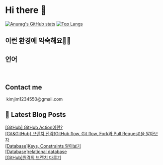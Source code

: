 # Hi there 👋

[![Anurag's GitHub stats](https://github-readme-stats.vercel.app/api?username=wlaud2000)](https://github.com/anuraghazra/github-readme-stats)
[![Top Langs](https://github-readme-stats.vercel.app/api/top-langs/?username=wlaud2000&layout=compact&hide=r,jupyter%20notebook,c%23&exclude_repo=roharui.github.io)](https://github.com/anuraghazra/github-readme-stats)

## 이런 환경에 익숙해요✍🏼

## 언어

<p>
    <img alt="" src= "https://img.shields.io/badge/Spring-6DB33F?style=for-the-badge&logo=spring&logoColor=white"/> 
    <img alt="" src= "https://img.shields.io/badge/Java-ED8B00?style=for-the-badge&logo=openjdk&logoColor=white"/> 
    <img alt="" src= "https://img.shields.io/badge/C%2B%2B-00599C?style=for-the-badge&logo=c%2B%2B&logoColor=white"/>
</p>

## Contact me

<img alt="" src= "https://img.shields.io/badge/Gmail-D14836?style=for-the-badge&logo=gmail&logoColor=white"/>
kimjim1234550@gmail.com

## 📕 Latest Blog Posts

<a href=https://learning-study.tistory.com/entry/GitHub-GitHub-Action%EC%9D%B4%EB%9E%80>[GitHub] GitHub Action이란?</a></br><a href=https://learning-study.tistory.com/entry/GitGitHub-%EB%B8%8C%EB%9E%9C%EC%B9%98-%EC%A0%84%EB%9E%B5Git-flow-GitHub-flow-Fork%EC%99%80-Pull-Request%EC%9D%84-%EC%95%8C%EC%95%84%EB%B3%B4%EC%9E%90>[Git&GitHub] 브랜치 전략(GitHub flow, Git flow, Fork와 Pull Request)을 알아보자</a></br><a href=https://learning-study.tistory.com/entry/DatabaseKeys-Constraints-%EC%95%8C%EC%95%84%EB%B3%B4%EA%B8%B0>[Database]Keys, Constraints 알아보기</a></br><a href=https://learning-study.tistory.com/entry/Databaserelational-database>[Database]relational database</a></br><a href=https://learning-study.tistory.com/entry/GitHub%EC%9B%90%EA%B2%A9%EC%9D%98-%EB%B8%8C%EB%9E%9C%EC%B9%98-%EB%8B%A4%EB%A3%A8%EA%B8%B0>[GitHub]원격의 브랜치 다루기</a></br>